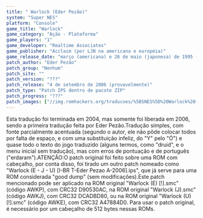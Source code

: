 ```yaml
---
title: " Warlock (Eder Pezão)"
system: "Super NES"
platform: "Console"
game_title: "Warlock"
game_category: "Ação - Plataforma"
game_players: "1"
game_developer: "Realtime Associates"
game_publisher: "Acclaim (por LJN na americana e européia)"
game_release_date: "março (americana) e 26 de maio (japonesa) de 1995 (européia)"
patch_author: "Eder Pezão"
patch_group: "Nenhum"
patch_site: ""
patch_version: "???"
patch_release: "4 de setembro de 2006 (provavelmente)"
patch_type: "Patch IPS dentro de pacote ZIP"
patch_progress: "???"
patch_images: ["//img.romhackers.org/traducoes/%5BSNES%5D%20Warlock%20-%20Eder%20Pezao%20-%201.png","//img.romhackers.org/traducoes/%5BSNES%5D%20Warlock%20-%20Eder%20Pezao%20-%202.png","//img.romhackers.org/traducoes/%5BSNES%5D%20Warlock%20-%20Eder%20Pezao%20-%203.png"]
---
```

Esta tradução foi terminada em 2004, mas somente foi liberada em 2006, sendo a primeira tradução feita por Eder Pezão.Tradução simples, com fonte parcialmente acentuada (segundo o autor, ele não pôde colocar todos por falta de espaço, e com uma substituição infeliz, do "Y" pelo "Ó") e quase todo o texto do jogo traduzido (alguns termos, como "druid", e o menu inicial sem tradução), mas com erros de pontuação e de português ("erdaram").ATENÇÃO:O patch original foi feito sobre uma ROM com cabeçalho, por conta disso, foi tirado um outro patch nomeado como "Warlock (E - J - U) [I-BR T-Eder Pezao A-2006].ips", que já serve para uma ROM considerada "good dump" (sem modificações).Este patch mencionado pode ser aplicado na ROM original "Warlock (E) [!].smc" (código AWKP), com CRC32 D90530AC, na ROM original "Warlock (J).smc" (código AWKJ), com CRC32 DCADBD80, ou na ROM original "Warlock (U) [!].smc" (código AWKE), com CRC32 A47884D0. Para usar o patch original, é necessário por um cabeçalho de 512 bytes nessas ROMs.